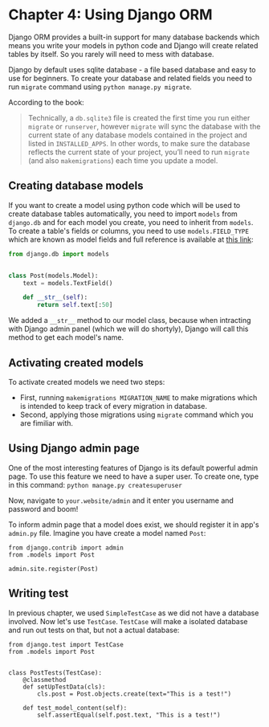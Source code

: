 # Chapter 4: Using Django ORM
Django ORM provides a built-in support for many database backends which means you write your models in python code and Django will create related tables by itself. So you rarely will need to mess with database.

Django by default uses sqlite database - a file based database and easy to use for beginners. To create your database and related fields you need to run `migrate` command using `python manage.py migrate`.

According to the book:
> Technically, a `db.sqlite3` file is created the first time you run either `migrate` or `runserver`, however `migrate` will sync the database with the current state of any database models contained in the project and listed in `INSTALLED_APPS`. In other words, to make sure the database reflects the current state of your project, you’ll need to run `migrate` (and also `makemigrations`) each time you update a model.

## Creating database models
If you want to create a model using python code which will be used to create database tables automatically, you need to import `models` from `django.db` and for each model you create, you need to inherit from `models`.
To create a table's fields or columns, you need to use `models.FIELD_TYPE` which are known as model fields and full reference is available at [this link](https://docs.djangoproject.com/en/4.1/ref/models/fields/):
```python
from django.db import models


class Post(models.Model):
    text = models.TextField()

    def __str__(self):
        return self.text[:50]
```

We added a `__str__` method to our model class, because when intracting with Django admin panel (which we will do shortyly), Django will call this method to get each model's name.
## Activating created models
To activate created models we need two steps:
* First, running `makemigrations MIGRATION_NAME` to make migrations which is intended to keep track of every migration in database.
* Second, applying those migrations using `migrate` command which you are fimiliar with.

## Using Django admin page
One of the most interesting features of Django is its default powerful admin page. To use this feature we need to have a super user. To create one, type in this command: `python manage.py createsuperuser`

Now, navigate to `your.website/admin` and it enter you username and password and boom!

To inform admin page that a model does exist, we should register it in app's `admin.py` file. Imagine you have create a model named `Post`:
```
from django.contrib import admin
from .models import Post

admin.site.register(Post)
```

## Writing test
In previous chapter, we used `SimpleTestCase` as we did not have a database involved. Now let's use `TestCase`. `TestCase` will make a isolated database and run out tests on that, but not a actual database:
```
from django.test import TestCase
from .models import Post


class PostTests(TestCase):
    @classmethod
    def setUpTestData(cls):
        cls.post = Post.objects.create(text="This is a test!")

    def test_model_content(self):
        self.assertEqual(self.post.text, "This is a test!")
```